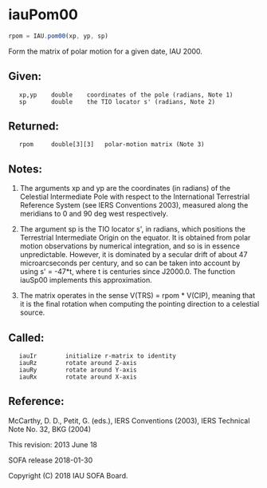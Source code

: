 # iauPom00

```js
rpom = IAU.pom00(xp, yp, sp)
```

Form the matrix of polar motion for a given date, IAU 2000.

## Given:
```
   xp,yp    double    coordinates of the pole (radians, Note 1)
   sp       double    the TIO locator s' (radians, Note 2)
```

## Returned:
```
   rpom     double[3][3]   polar-motion matrix (Note 3)
```

## Notes:

1) The arguments xp and yp are the coordinates (in radians) of the
   Celestial Intermediate Pole with respect to the International
   Terrestrial Reference System (see IERS Conventions 2003),
   measured along the meridians to 0 and 90 deg west respectively.

2) The argument sp is the TIO locator s', in radians, which
   positions the Terrestrial Intermediate Origin on the equator.  It
   is obtained from polar motion observations by numerical
   integration, and so is in essence unpredictable.  However, it is
   dominated by a secular drift of about 47 microarcseconds per
   century, and so can be taken into account by using s' = -47*t,
   where t is centuries since J2000.0.  The function iauSp00
   implements this approximation.

3) The matrix operates in the sense V(TRS) = rpom * V(CIP), meaning
   that it is the final rotation when computing the pointing
   direction to a celestial source.

## Called:
```
   iauIr        initialize r-matrix to identity
   iauRz        rotate around Z-axis
   iauRy        rotate around Y-axis
   iauRx        rotate around X-axis
```

## Reference:

   McCarthy, D. D., Petit, G. (eds.), IERS Conventions (2003),
   IERS Technical Note No. 32, BKG (2004)

This revision:  2013 June 18

SOFA release 2018-01-30

Copyright (C) 2018 IAU SOFA Board.